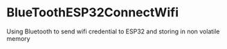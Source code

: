 # BlueToothESP32ConnectWifi


Using Bluetooth to send wifi credential to ESP32 and storing in non volatile memory
 
